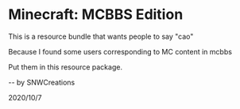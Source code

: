 # Minecraft: MCBBS Edition

This is a resource bundle that wants people to say "cao"

Because I found some users corresponding to MC content in mcbbs

Put them in this resource package.

-- by SNWCreations

2020/10/7
